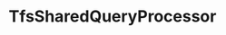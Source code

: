 ---
optionsClassName: TfsSharedQueryProcessorOptions
optionsClassFullName: MigrationTools.Processors.TfsSharedQueryProcessorOptions
configurationSamples:
- name: Classic
  description: 
  code: >-
    {
      "$type": "TfsSharedQueryProcessorOptions",
      "Enabled": false,
      "PrefixProjectToNodes": false,
      "SharedFolderName": "Shared Queries",
      "SourceToTargetFieldMappings": null,
      "Enrichers": null,
      "ProcessorEnrichers": null,
      "SourceName": "sourceName",
      "TargetName": "targetName"
    }
  sampleFor: MigrationTools.Processors.TfsSharedQueryProcessorOptions
description: The TfsSharedQueryProcessor enabled you to migrate queries from one locatio nto another.
className: TfsSharedQueryProcessor
typeName: Processors
architecture: v2
options:
- parameterName: Enabled
  type: Boolean
  description: If set to `true` then the processor will run. Set to `false` and the processor will not run.
  defaultValue: missng XML code comments
- parameterName: Enrichers
  type: List
  description: A list of enrichers that can augment the proccessing of the data
  defaultValue: missng XML code comments
- parameterName: PrefixProjectToNodes
  type: Boolean
  description: Do we add the source project name into the folder path
  defaultValue: false
- parameterName: ProcessorEnrichers
  type: List
  description: List of Enrichers that can be used to add more features to this processor. Only works with Native Processors and not legacy Processors.
  defaultValue: missng XML code comments
- parameterName: RefName
  type: String
  description: '`Refname` will be used in the future to allow for using named Options without the need to copy all of the options.'
  defaultValue: missng XML code comments
- parameterName: SharedFolderName
  type: String
  description: The name of the shared folder, made a parameter incase it every needs to be edited
  defaultValue: Shared Queries
- parameterName: SourceName
  type: String
  description: missng XML code comments
  defaultValue: missng XML code comments
- parameterName: SourceToTargetFieldMappings
  type: Dictionary
  description: Mapping of the source to the target
  defaultValue: missng XML code comments
- parameterName: TargetName
  type: String
  description: missng XML code comments
  defaultValue: missng XML code comments
status: Beta
processingTarget: Queries
classFile: /src/MigrationTools.Clients.AzureDevops.ObjectModel/Processors/TfsSharedQueryProcessor.cs
optionsClassFile: /src/MigrationTools.Clients.AzureDevops.ObjectModel/Processors/TfsSharedQueryProcessorOptions.cs

redirectFrom:
- /Reference/v2/Processors/TfsSharedQueryProcessorOptions/
layout: reference
toc: true
permalink: /Reference/Processors/TfsSharedQueryProcessor/
title: TfsSharedQueryProcessor
categories:
- Processors
- v2
topics:
- topic: notes
  path: /Processors/TfsSharedQueryProcessor-notes.md
  exists: false
  markdown: ''
- topic: introduction
  path: /Processors/TfsSharedQueryProcessor-introduction.md
  exists: false
  markdown: ''

---